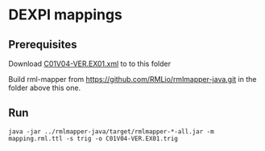 # DEXPI mappings

## Prerequisites
Download [C01V04-VER.EX01.xml](https://gitlab.com/dexpi/TrainingTestCases/-/blob/1d87438391911ce06c7c6c84a6063e45f7f4a3a1/dexpi%201.3/example%20pids/C01%20DEXPI%20Reference%20P&ID/C01V04-VER.EX01.xml) to  to this folder

Build rml-mapper from https://github.com/RMLio/rmlmapper-java.git in the folder above this one.


## Run 
`java -jar ../rmlmapper-java/target/rmlmapper-*-all.jar -m mapping.rml.ttl -s trig -o C01V04-VER.EX01.trig` 

